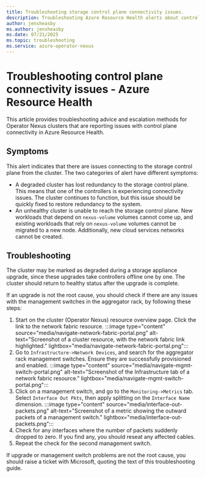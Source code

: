 ```yaml
---
title: Troubleshooting storage control plane connectivity issues.
description: Troubleshooting Azure Resource Health alerts about control plane connectivity issues.
author: jensheasby
ms.author: jensheasby
ms.date: 07/21/2025
ms.topic: troubleshooting
ms.service: azure-operator-nexus
---
```


# Troubleshooting control plane connectivity issues - Azure Resource Health

This article provides troubleshooting advice and escalation methods for Operator Nexus clusters that are
reporting issues with control plane connectivity in Azure Resource Health.

## Symptoms

This alert indicates that there are issues connecting to the storage control plane from the cluster. The two
categories of alert have different symptoms:

- A degraded cluster has lost redundancy to the storage control plane. This means that one of the controllers
  is experiencing connectivity issues. The cluster continues to function, but this issue should be quickly
  fixed to restore redundancy to the system.
- An unhealthy cluster is unable to reach the storage control plane. New workloads that depend on `nexus-volume`
  volumes cannot come up, and existing workloads that rely on `nexus-volume` volumes cannot be migrated to a
  new node. Additionally, new cloud services networks cannot be created.

## Troubleshooting

The cluster may be marked as degraded during a storage appliance upgrade, since these upgrades take controllers
offline one by one. The cluster should return to healthy status after the upgrade is complete.

If an upgrade is not the root cause, you should check if there are any issues with the management switches in
the aggregator rack, by following these steps:

1. Start on the cluster (Operator Nexus) resource overview page. Click the link to the network fabric resource.
   :::image type="content" source="media/navigate-network-fabric-portal.png" alt-text="Screenshot of a cluster resource, with the network fabric link highlighted." lightbox="media/navigate-network-fabric-portal.png":::
2. Go to `Infrastructure->Network Devices`, and search for the aggregator rack management switches. Ensure they are successfully
   provisioned and enabled.
   :::image type="content" source="media/navigate-mgmt-switch-portal.png" alt-text="Screenshot of the Infrastructure tab of a network fabric resource." lightbox="media/navigate-mgmt-switch-portal.png":::
3. Click on a management switch, and go to the `Monitoring->Metrics` tab. Select `Interface Out Pkts`, then apply splitting
   on the `Interface Name` dimension.
   :::image type="content" source="media/interface-out-packets.png" alt-text="Screenshot of a metric showing the outward packets of a management switch." lightbox="media/interface-out-packets.png":::
4. Check for any interfaces where the number of packets suddenly dropped to zero. If you find any, you should reseat
   any affected cables.
5. Repeat the check for the second management switch.

If upgrade or management switch problems are not the root cause, you should raise a ticket with Microsoft, quoting
the text of this troubleshooting guide.

